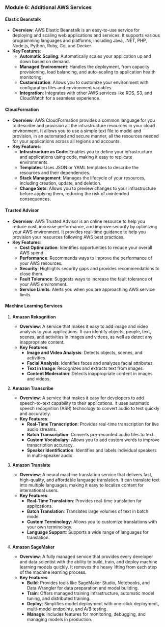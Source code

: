 ### Module 6: Additional AWS Services

#### Elastic Beanstalk
- **Overview**: AWS Elastic Beanstalk is an easy-to-use service for deploying and scaling web applications and services. It supports various programming languages and platforms, including Java, .NET, PHP, Node.js, Python, Ruby, Go, and Docker.
- **Key Features**:
  - **Automatic Scaling**: Automatically scales your application up and down based on demand.
  - **Managed Environment**: Handles the deployment, from capacity provisioning, load balancing, and auto-scaling to application health monitoring.
  - **Customization**: Allows you to customize your environment with configuration files and environment variables.
  - **Integration**: Integrates with other AWS services like RDS, S3, and CloudWatch for a seamless experience.

#### CloudFormation
- **Overview**: AWS CloudFormation provides a common language for you to describe and provision all the infrastructure resources in your cloud environment. It allows you to use a simple text file to model and provision, in an automated and secure manner, all the resources needed for your applications across all regions and accounts.
- **Key Features**:
  - **Infrastructure as Code**: Enables you to define your infrastructure and applications using code, making it easy to replicate environments.
  - **Templates**: Uses JSON or YAML templates to describe the resources and their dependencies.
  - **Stack Management**: Manages the lifecycle of your resources, including creation, update, and deletion.
  - **Change Sets**: Allows you to preview changes to your infrastructure before applying them, reducing the risk of unintended consequences.

#### Trusted Advisor
- **Overview**: AWS Trusted Advisor is an online resource to help you reduce cost, increase performance, and improve security by optimizing your AWS environment. It provides real-time guidance to help you provision your resources following AWS best practices.
- **Key Features**:
  - **Cost Optimization**: Identifies opportunities to reduce your overall AWS spend.
  - **Performance**: Recommends ways to improve the performance of your AWS resources.
  - **Security**: Highlights security gaps and provides recommendations to close them.
  - **Fault Tolerance**: Suggests ways to increase the fault tolerance of your AWS environment.
  - **Service Limits**: Alerts you when you are approaching AWS service limits.

#### Machine Learning Services
1. **Amazon Rekognition**
   - **Overview**: A service that makes it easy to add image and video analysis to your applications. It can identify objects, people, text, scenes, and activities in images and videos, as well as detect any inappropriate content.
   - **Key Features**:
     - **Image and Video Analysis**: Detects objects, scenes, and activities.
     - **Facial Analysis**: Identifies faces and analyzes facial attributes.
     - **Text in Image**: Recognizes and extracts text from images.
     - **Content Moderation**: Detects inappropriate content in images and videos.

2. **Amazon Transcribe**
   - **Overview**: A service that makes it easy for developers to add speech-to-text capability to their applications. It uses automatic speech recognition (ASR) technology to convert audio to text quickly and accurately.
   - **Key Features**:
     - **Real-Time Transcription**: Provides real-time transcription for live audio streams.
     - **Batch Transcription**: Converts pre-recorded audio files to text.
     - **Custom Vocabulary**: Allows you to add custom words to improve transcription accuracy.
     - **Speaker Identification**: Identifies and labels individual speakers in multi-speaker audio.

3. **Amazon Translate**
   - **Overview**: A neural machine translation service that delivers fast, high-quality, and affordable language translation. It can translate text into multiple languages, making it easy to localize content for international users.
   - **Key Features**:
     - **Real-Time Translation**: Provides real-time translation for applications.
     - **Batch Translation**: Translates large volumes of text in batch mode.
     - **Custom Terminology**: Allows you to customize translations with your own terminology.
     - **Language Support**: Supports a wide range of languages for translation.

4. **Amazon SageMaker**
   - **Overview**: A fully managed service that provides every developer and data scientist with the ability to build, train, and deploy machine learning models quickly. It removes the heavy lifting from each step of the machine learning process.
   - **Key Features**:
     - **Build**: Provides tools like SageMaker Studio, Notebooks, and Data Wrangler for data preparation and model building.
     - **Train**: Offers managed training infrastructure, automatic model tuning, and distributed training.
     - **Deploy**: Simplifies model deployment with one-click deployment, multi-model endpoints, and A/B testing.
     - **Manage**: Includes features for monitoring, debugging, and managing models in production.

